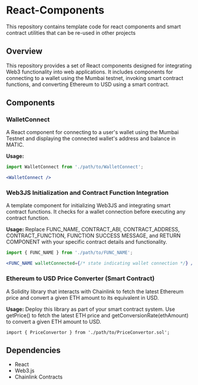 # React-Components

This repository contains template code for react components and smart contract utilities that can be re-used in other projects

## Overview
This repository provides a set of React components designed for integrating Web3 functionality into web applications. It includes components for connecting to a wallet using the Mumbai testnet, invoking smart contract functions, and converting Ethereum to USD using a smart contract.

## Components

### WalletConnect
A React component for connecting to a user's wallet using the Mumbai Testnet and displaying the connected wallet's address and balance in MATIC.

**Usage:**
```jsx
import WalletConnect from './path/to/WalletConnect';

<WalletConnect />
```

### Web3JS Initialization and Contract Function Integration
A template component for initializing Web3JS and integrating smart contract functions. It checks for a wallet connection before executing any contract function.

**Usage:**
Replace FUNC_NAME, CONTRACT_ABI, CONTRACT_ADDRESS, CONTRACT_FUNCTION, FUNCTION SUCCESS MESSAGE, and RETURN COMPONENT with your specific contract details and functionality.
```jsx
import { FUNC_NAME } from './path/to/FUNC_NAME';

<FUNC_NAME walletConnected={/* state indicating wallet connection */} />
```

### Ethereum to USD Price Converter (Smart Contract)
A Solidity library that interacts with Chainlink to fetch the latest Ethereum price and convert a given ETH amount to its equivalent in USD.

**Usage:**
Deploy this library as part of your smart contract system. Use getPrice() to fetch the latest ETH price and getConversionRate(ethAmount) to convert a given ETH amount to USD.
```sol
import { PriceConvertor } from './path/to/PriceConvertor.sol';
```

## Dependencies
- React
- Web3.js
- Chainlink Contracts

